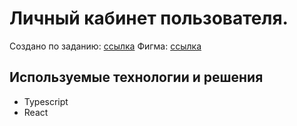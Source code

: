 # Личный кабинет пользователя.

Создано по заданию: <a  href="./task/task.pdf" target="_blank">ссылка</a>
Фигма: <a  href="./task/form.fig" target="_blank">ссылка</a>

## Используемые технологии и решения
- Typescript
- React

